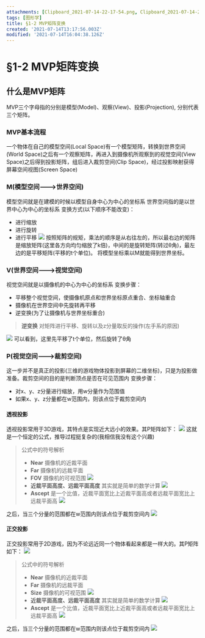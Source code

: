 ```yaml
---
attachments: [Clipboard_2021-07-14-22-17-54.png, Clipboard_2021-07-14-23-39-02.png, Clipboard_2021-07-14-23-52-07.png, Clipboard_2021-07-14-23-55-22.png, Clipboard_2021-07-14-23-56-53.png, Clipboard_2021-07-14-23-58-01.png, Clipboard_2021-07-15-00-01-04.png, Clipboard_2021-07-15-00-02-39.png, Clipboard_2021-07-15-00-03-06.png, Clipboard_2021-07-15-00-04-37.png]
tags: [图形学]
title: §1-2 MVP矩阵变换
created: '2021-07-14T13:17:56.003Z'
modified: '2021-07-14T16:04:38.126Z'
---
```


# §1-2 MVP矩阵变换

## 什么是MVP矩阵
MVP三个字母指的分别是模型(Model)、观察(View)、投影(Projection), 分别代表三个矩阵。

### MVP基本流程
一个物体在自己的模型空间(Local Space)有一个模型矩阵，转换到世界空间(World Space)之后有一个观察矩阵，再进入到摄像机所观察到的视觉空间(View Space)之后得到投影矩阵，组后进入裁剪空间(Clip Space)，经过投影映射获得屏幕空间视图(Screen Space)

### M(模型空间--->世界空间)
模型空间就是在建模的时候以模型自身中心为中心的坐标系
世界空间指的是以世界中心为中心的坐标系
变换方式(以下顺序不能改变)：
- 进行缩放
- 进行旋转
- 进行平移
![](@attachment/Clipboard_2021-07-14-22-17-54.png)
按照矩阵的规矩，乘法的顺序是从右往左的，所以最右边的矩阵是缩放矩阵(这里各方向均匀缩放了k倍)，中间的是旋转矩阵(转过θ角)，最左边的是平移矩阵(平移的t个单位)。
将模型坐标乘以M就能得到世界坐标。

### V(世界空间--->视觉空间)
视觉空间就是以摄像机的中心为中心的坐标系
变换步骤：
- 平移整个视觉空间，使摄像机原点和世界坐标原点重合、坐标轴重合
- 摄像机在世界空间中先旋转再平移
- 逆变换(为了让摄像机与世界坐标重合)
> **逆变换**
对矩阵进行平移、旋转以及z分量取反的操作(左手系的原因)

![](@attachment/Clipboard_2021-07-14-23-39-02.png)
可以看到，这里先平移了t个单位，然后旋转了θ角

### P(视觉空间--->裁剪空间)
这一步并不是真正的投影(三维的游戏物体投影到屏幕的二维坐标)，只是为投影做准备。裁剪空间的目的是判断顶点是否在可见范围内
变换步骤：
- 对x、y、z分量进行缩放，用w分量作为范围值
- 如果x、y、z分量都在w范围内，则该点位于裁剪空间内

#### 透视投影
透视投影常用于3D游戏，其特点是实现近大远小的效果。其P矩阵如下：
![](@attachment/Clipboard_2021-07-14-23-52-07.png)
这就是一个恒定的公式，推导过程挺复杂的(我相信我没有这个兴趣)
> 公式中的符号解析
>- **Near**
摄像机的近裁平面
>- **Far**
摄像机的远裁平面
>- **FOV**
摄像机的可视范围
![](@attachment/Clipboard_2021-07-14-23-55-22.png)
>- **近裁平面高度、远裁平面高度**
其实就是简单的数学计算
![](@attachment/Clipboard_2021-07-14-23-56-53.png)
>- **Ascept**
是一个比值，近裁平面宽比上近裁平面高或者远裁平面宽比上远裁平面高
![](@attachment/Clipboard_2021-07-14-23-58-01.png)

之后，当三个分量的范围都在w范围内则该点位于裁剪空间内
![](@attachment/Clipboard_2021-07-15-00-01-04.png)

#### 正交投影
正交投影常用于2D游戏，因为不论远近同一个物体看起来都是一样大的。其P矩阵如下：
![](@attachment/Clipboard_2021-07-15-00-04-37.png)

> 公式中的符号解析
>- **Near**
摄像机的近裁平面
>- **Far**
摄像机的远裁平面
>- **Size**
摄像机的可视范围
![](@attachment/Clipboard_2021-07-15-00-02-39.png)
>- **近裁平面高度、远裁平面高度**
其实就是简单的数学计算
![](@attachment/Clipboard_2021-07-15-00-03-06.png)
>- **Ascept**
是一个比值，近裁平面宽比上近裁平面高或者远裁平面宽比上远裁平面高
![](@attachment/Clipboard_2021-07-14-23-58-01.png)

之后，当三个分量的范围都在w范围内则该点位于裁剪空间内
![](@attachment/Clipboard_2021-07-15-00-01-04.png)






